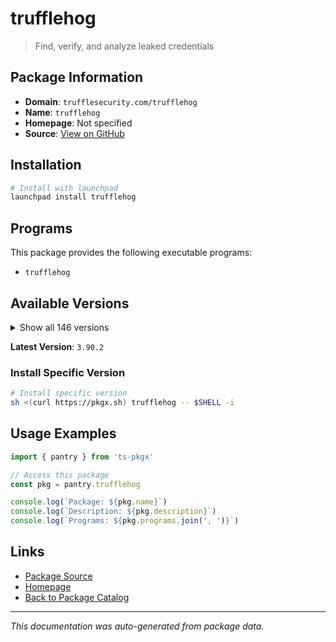 # trufflehog

> Find, verify, and analyze leaked credentials

## Package Information

- **Domain**: `trufflesecurity.com/trufflehog`
- **Name**: `trufflehog`
- **Homepage**: Not specified
- **Source**: [View on GitHub](https://github.com/pkgxdev/pantry/tree/main/projects/trufflesecurity.com/trufflehog/package.yml)

## Installation

```bash
# Install with launchpad
launchpad install trufflehog
```

## Programs

This package provides the following executable programs:

- `trufflehog`

## Available Versions

<details>
<summary>Show all 146 versions</summary>

- `3.90.2`, `3.90.1`, `3.90.0`, `3.89.2`, `3.89.1`
- `3.89.0`, `3.88.35`, `3.88.34`, `3.88.33`, `3.88.32`
- `3.88.31`, `3.88.30`, `3.88.29`, `3.88.28`, `3.88.27`
- `3.88.26`, `3.88.25`, `3.88.24`, `3.88.23`, `3.88.22`
- `3.88.21`, `3.88.20`, `3.88.19`, `3.88.18`, `3.88.17`
- `3.88.16`, `3.88.15`, `3.88.14`, `3.88.13`, `3.88.12`
- `3.88.11`, `3.88.10`, `3.88.9`, `3.88.8`, `3.88.7`
- `3.88.6`, `3.88.5`, `3.88.4`, `3.88.3`, `3.88.2`
- `3.88.1`, `3.88.0`, `3.87.2`, `3.87.1`, `3.87.0`
- `3.86.1`, `3.86.0`, `3.85.0`, `3.84.2`, `3.84.1`
- `3.84.0`, `3.83.7`, `3.83.6`, `3.83.5`, `3.83.4`
- `3.83.3`, `3.83.2`, `3.83.1`, `3.83.0`, `3.82.13`
- `3.82.12`, `3.82.11`, `3.82.10`, `3.82.9`, `3.82.8`
- `3.82.7`, `3.82.6`, `3.82.5`, `3.82.4`, `3.82.3`
- `3.82.2`, `3.82.1`, `3.82.0`, `3.81.10`, `3.81.9`
- `3.81.8`, `3.81.7`, `3.81.6`, `3.81.5`, `3.81.4`
- `3.81.3`, `3.81.2`, `3.81.1`, `3.81.0`, `3.80.6`
- `3.80.5`, `3.80.4`, `3.80.3`, `3.80.2`, `3.80.1`
- `3.80.0`, `3.79.0`, `3.78.2`, `3.78.1`, `3.78.0`
- `3.77.0`, `3.76.3`, `3.76.2`, `3.76.1`, `3.76.0`
- `3.75.1`, `3.75.0`, `3.74.0`, `3.73.0`, `3.72.0`
- `3.71.2`, `3.71.1`, `3.71.0`, `3.70.3`, `3.70.2`
- `3.70.1`, `3.70.0`, `3.69.0`, `3.68.5`, `3.68.4`
- `3.68.3`, `3.68.2`, `3.68.1`, `3.68.0`, `3.67.7`
- `3.67.6`, `3.67.5`, `3.67.4`, `3.67.3`, `3.67.2`
- `3.67.1`, `3.67.0`, `3.66.3`, `3.66.2`, `3.66.1`
- `3.66.0`, `3.65.0`, `3.64.0`, `3.63.11`, `3.63.10`
- `3.63.9`, `3.63.8`, `3.63.7`, `3.63.6`, `3.63.5`
- `3.63.4`, `3.63.3`, `3.63.2`, `3.63.1`, `3.63.0`
- `3.62.1`

</details>

**Latest Version**: `3.90.2`

### Install Specific Version

```bash
# Install specific version
sh <(curl https://pkgx.sh) trufflehog -- $SHELL -i
```

## Usage Examples

```typescript
import { pantry } from 'ts-pkgx'

// Access this package
const pkg = pantry.trufflehog

console.log(`Package: ${pkg.name}`)
console.log(`Description: ${pkg.description}`)
console.log(`Programs: ${pkg.programs.join(', ')}`)
```

## Links

- [Package Source](https://github.com/pkgxdev/pantry/tree/main/projects/trufflesecurity.com/trufflehog/package.yml)
- [Homepage](#)
- [Back to Package Catalog](../../../package-catalog.md)

---

*This documentation was auto-generated from package data.*
